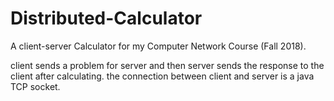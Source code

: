 # Distributed-Calculator
A client-server Calculator for my Computer Network Course (Fall 2018). 

client sends a problem for server and then server sends the response to the client after calculating. the connection between client and server is a java TCP socket.

